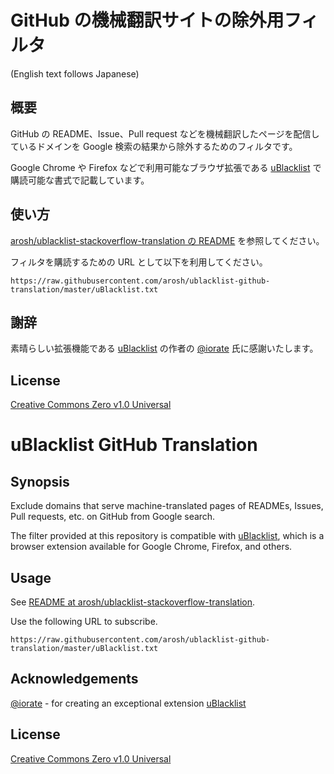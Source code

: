 # GitHub の機械翻訳サイトの除外用フィルタ

(English text follows Japanese)

## 概要

GitHub の README、Issue、Pull request などを機械翻訳したページを配信しているドメインを Google 検索の結果から除外するためのフィルタです。

Google Chrome や Firefox などで利用可能なブラウザ拡張である [uBlacklist](https://github.com/iorate/uBlacklist) で購読可能な書式で記載しています。

## 使い方

[arosh/ublacklist-stackoverflow-translation の README](https://github.com/arosh/ublacklist-stackoverflow-translation#stack-overflow-%E3%81%AE%E6%A9%9F%E6%A2%B0%E7%BF%BB%E8%A8%B3%E3%82%B5%E3%82%A4%E3%83%88%E3%81%AE%E9%99%A4%E5%A4%96%E7%94%A8%E3%83%95%E3%82%A3%E3%83%AB%E3%82%BF) を参照してください。

フィルタを購読するための URL として以下を利用してください。

```
https://raw.githubusercontent.com/arosh/ublacklist-github-translation/master/uBlacklist.txt
```

## 謝辞

素晴らしい拡張機能である [uBlacklist](https://github.com/iorate/uBlacklist) の作者の [@iorate](https://github.com/iorate) 氏に感謝いたします。

## License

[Creative Commons Zero v1.0 Universal](LICENSE)

# uBlacklist GitHub Translation

## Synopsis

Exclude domains that serve machine-translated pages of READMEs, Issues, Pull requests, etc. on GitHub from Google search.

The filter provided at this repository is compatible with [uBlacklist](https://github.com/iorate/uBlacklist), which is a browser extension available for Google Chrome, Firefox, and others.

## Usage

See [README at arosh/ublacklist-stackoverflow-translation](https://github.com/arosh/ublacklist-stackoverflow-translation#ublacklist-stack-overflow-translation).

Use the following URL to subscribe.

```
https://raw.githubusercontent.com/arosh/ublacklist-github-translation/master/uBlacklist.txt
```

## Acknowledgements

[@iorate](https://github.com/iorate) - for creating an exceptional extension [uBlacklist](https://github.com/iorate/uBlacklist)

## License

[Creative Commons Zero v1.0 Universal](LICENSE)
